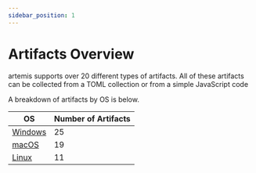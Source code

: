 ```yaml
---
sidebar_position: 1
---
```


# Artifacts Overview

artemis supports over 20 different types of artifacts. All of these artifacts
can be collected from a TOML collection or from a simple JavaScript code

A breakdown of artifacts by OS is below.

| OS                      | Number of Artifacts |
| ----------------------- | ------------------- |
| [Windows](./windows.md) | 25                  |
| [macOS](./macos.md)     | 19                  |
| [Linux](./linux.md)     | 11                  |
